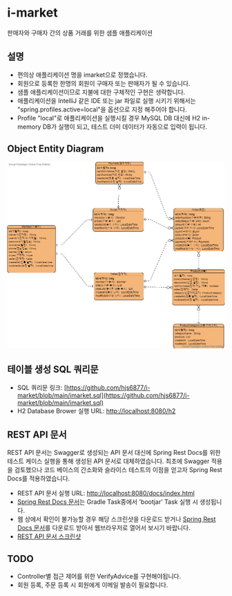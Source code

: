 # i-market
판매자와 구매자 간의 상품 거래를 위한 샘플 애플리케이션

## 설명
- 편의상 애플리케이션 명을 imarket으로 정했습니다.
- 회원으로 등록한 한명의 회원이 구매자 또는 판매자가 될 수 있습니다.
- 샘플 애플리케이션이므로 지불에 대한 구체적인 구현은 생략합니다.
- 애플리케이션을 IntelliJ 같은 IDE 또는 jar 파일로 실행 시키기 위해서는 "spring.profiles.active=local"을 옵션으로 지정 해주어야 합니다.
- Profile "local"로 애플리케이션을 실행시킬 경우 MySQL DB 대신에 H2 in-memory DB가 실행이 되고, 테스트 더미 데이터가 자동으로 입력이 됩니다.

## Object Entity Diagram
![Object Entity Diagram 이미지](https://github.com/hjs6877/i-market/blob/main/imarket_entity_diagram.png)

## 테이블 생성 SQL 쿼리문
* SQL 쿼리문 링크: [https://github.com/hjs6877/i-market/blob/main/imarket.sql](https://github.com/hjs6877/i-market/blob/main/imarket.sql)
* H2 Database Brower 실행 URL: [http://localhost:8080/h2](http://localhost:8080/h2)

## REST API 문서
REST API 문서는 Swagger로 생성되는 API 문서 대신에 Spring Rest Docs를 위한 테스트 케이스 실행을 통해 생성된 API 문서로 대체하였습니다. 
최초에 Swagger 적용을 검토했으나 코드 베이스의 간소화와 슬라이스 테스트의 이점을 얻고자 Spring Rest Docs를 적용하였습니다.
* REST API 문서 실행 URL: [http://localhost:8080/docs/index.html](http://localhost:8080/docs/index.html)
* [Spring Rest Docs 문서](https://github.com/hjs6877/i-market/blob/main/market-api/src/main/resources/static/docs/index.html)는 Gradle Task중에서 'bootjar' Task 실행 시 생성됩니다. 
* 웹 상에서 확인이 불가능할 경우 해당 스크린샷을 다운로드 받거나 [Spring Rest Docs 문서](https://github.com/hjs6877/i-market/blob/main/market-api/src/main/resources/static/docs/index.html)를 다운로드 받아서 웹브라우저로 열어서 보시기 바랍니다.
* [REST API 문서 스크린샷](https://github.com/hjs6877/i-market/blob/main/REST_%20API_screenshot.png)
## TODO
* Controller별 접근 제어를 위한 VerifyAdvice를 구현해야됩니다.
* 회원 등록, 주문 등록 시 회원에게 이메일 발송이 필요합니다.
